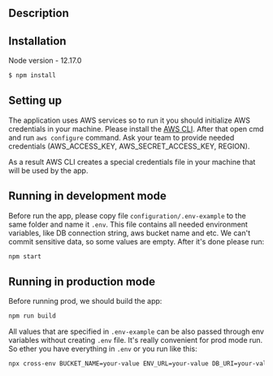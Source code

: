 ## Description

## Installation

Node version - 12.17.0

```bash
$ npm install
```

## Setting up

The application uses AWS services so to run it you should initialize AWS credentials in your machine. 
Please install the [AWS CLI](https://docs.aws.amazon.com/cli/latest/userguide/install-cliv2.html). 
After that open cmd and run `aws configure` command. 
Ask your team to provide needed credentials (AWS_ACCESS_KEY, AWS_SECRET_ACCESS_KEY, REGION). 

As a result AWS CLI creates a special credentials file in your machine that will be used by the app.

## Running in development mode

Before run the app, please copy file `configuration/.env-example` to the same folder and name it `.env`. 
This file contains all needed environment variables, like DB connection string, aws bucket name and etc. 
We can't commit sensitive data, so some values are empty. After it's done please run:

```bash
npm start
```

## Running in production mode
Before running prod, we should build the app:

```bash
npm run build
```

All values that are specified in `.env-example` can be also passed through env variables without creating `.env` file. 
It's really convenient for prod mode run. So ether you have everything in `.env` or you run like this:
```bash
npx cross-env BUCKET_NAME=your-value ENV_URL=your-value DB_URI=your-value npm run prod
```

